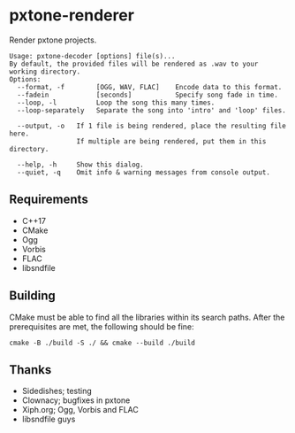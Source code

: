 # pxtone-renderer
Render pxtone projects.

```
Usage: pxtone-decoder [options] file(s)...
By default, the provided files will be rendered as .wav to your working directory.
Options:
  --format, -f        [OGG, WAV, FLAC]    Encode data to this format.
  --fadein            [seconds]           Specify song fade in time.
  --loop, -l          Loop the song this many times.
  --loop-separately   Separate the song into 'intro' and 'loop' files.

  --output, -o   If 1 file is being rendered, place the resulting file here.
                 If multiple are being rendered, put them in this directory.

  --help, -h     Show this dialog.
  --quiet, -q    Omit info & warning messages from console output.
```

## Requirements
 - C++17
 - CMake
 - Ogg
 - Vorbis
 - FLAC
 - libsndfile
	
## Building
CMake must be able to find all the libraries within its search paths.
After the prerequisites are met, the following should be fine:

`cmake -B ./build -S ./ && cmake --build ./build`

## Thanks
 - Sidedishes; testing
 - Clownacy; bugfixes in pxtone
 - Xiph.org; Ogg, Vorbis and FLAC
 - libsndfile guys


